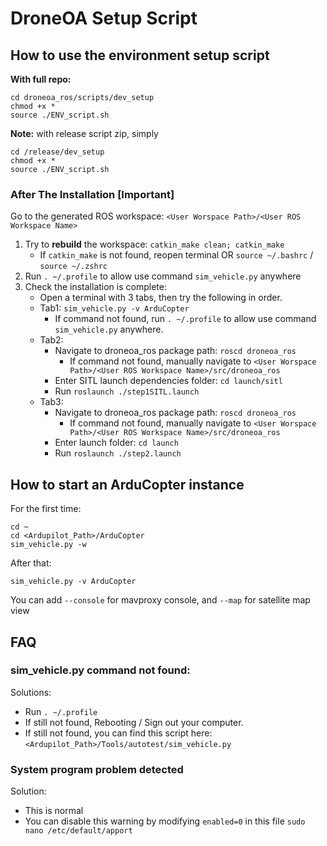 # DroneOA Setup Script

## How to use the environment setup script

**With full repo:**
```shell
cd droneoa_ros/scripts/dev_setup
chmod +x *
source ./ENV_script.sh
```

**Note:** with release script zip, simply
```shell
cd /release/dev_setup
chmod +x *
source ./ENV_script.sh
```

### After The Installation [Important]
Go to the generated ROS workspace: `<User Worspace Path>/<User ROS Workspace Name>`
1. Try to **rebuild** the workspace: `catkin_make clean; catkin_make`
    - If `catkin_make` is not found, reopen terminal OR `source ~/.bashrc` / `source ~/.zshrc`
2. Run `. ~/.profile` to allow use command `sim_vehicle.py` anywhere
3. Check the installation is complete:
    - Open a terminal with 3 tabs, then try the following in order.
    - Tab1: `sim_vehicle.py -v ArduCopter`
      - If command not found, run `. ~/.profile` to allow use command `sim_vehicle.py` anywhere.
    - Tab2:
      - Navigate to droneoa_ros package path: `roscd droneoa_ros`
        - If command not found, manually navigate to `<User Worspace Path>/<User ROS Workspace Name>/src/droneoa_ros`
      - Enter SITL launch dependencies folder: `cd launch/sitl`
      - Run `roslaunch ./step1SITL.launch`
    - Tab3:
      - Navigate to droneoa_ros package path: `roscd droneoa_ros`
        - If command not found, manually navigate to `<User Worspace Path>/<User ROS Workspace Name>/src/droneoa_ros`
      - Enter launch folder: `cd launch`
      - Run `roslaunch ./step2.launch`

## How to start an ArduCopter instance
For the first time:
```shell
cd ~
cd <Ardupilot_Path>/ArduCopter
sim_vehicle.py -w
```
After that:
```shell
sim_vehicle.py -v ArduCopter
```
You can add `--console` for mavproxy console, and `--map` for satellite map view

## FAQ
### sim_vehicle.py command not found:
Solutions:
- Run `. ~/.profile`
- If still not found, Rebooting / Sign out your computer.
- If still not found, you can find this script here: `<Ardupilot_Path>/Tools/autotest/sim_vehicle.py`

### System program problem detected
Solution:
- This is normal
- You can disable this warning by modifying `enabled=0` in this file `sudo nano /etc/default/apport`

